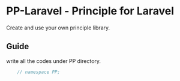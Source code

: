 # PP-Laravel - Principle for Laravel

Create and use your own principle library.


## Guide
write all the codes under PP directory.
``` php
    // namespace PP;
```